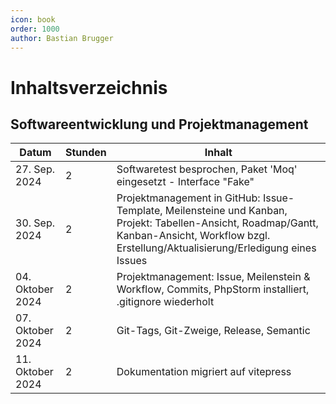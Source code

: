 ```yaml
---
icon: book
order: 1000
author: Bastian Brugger
---
```


# Inhaltsverzeichnis

## Softwareentwicklung und Projektmanagement

| Datum            | Stunden | Inhalt                                                                                                                                                                                           |
|------------------|---------|--------------------------------------------------------------------------------------------------------------------------------------------------------------------------------------------------|
| 27. Sep. 2024    | 2       | Softwaretest besprochen, Paket 'Moq' eingesetzt - Interface "Fake"                                                                                                                               |
| 30. Sep. 2024    | 2       | Projektmanagement in GitHub: Issue-Template, Meilensteine und Kanban, Projekt: Tabellen-Ansicht, Roadmap/Gantt, Kanban-Ansicht, Workflow bzgl. Erstellung/Aktualisierung/Erledigung eines Issues |
| 04. Oktober 2024 | 2       | Projektmanagement: Issue, Meilenstein & Workflow, Commits, PhpStorm installiert, .gitignore wiederholt                                                                                           |
| 07. Oktober 2024 | 2       | Git-Tags, Git-Zweige, Release, Semantic                                                                                                                                                          |
| 11. Oktober 2024 | 2       | Dokumentation migriert auf vitepress                                                                                                                                                             |
